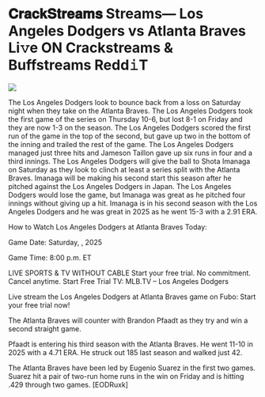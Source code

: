 # 𝐂𝐫𝐚𝐜𝐤𝐒𝐭𝐫𝐞𝐚𝐦𝐬 Streams— Los Angeles Dodgers vs Atlanta Braves Li𝚟e ON Crackstreams & Buffstreams Redd𝚒T  
  
  
[![](https://i.imgur.com/qSNzIqt.png)](https://movie.rssnews.media/NqekvlI.php)  
  
The Los Angeles Dodgers look to bounce back from a loss on Saturday night when they take on the Atlanta Braves. The Los Angeles Dodgers took the first game of the series on Thursday 10-6, but lost 8-1 on Friday and they are now 1-3 on the season. The Los Angeles Dodgers scored the first run of the game in the top of the second, but gave up two in the bottom of the inning and trailed the rest of the game. The Los Angeles Dodgers managed just three hits and Jameson Taillon gave up six runs in four and a third innings. The Los Angeles Dodgers will give the ball to Shota Imanaga on Saturday as they look to clinch at least a series split with the Atlanta Braves. Imanaga will be making his second start this season after he pitched against the Los Angeles Dodgers in Japan. The Los Angeles Dodgers would lose the game, but Imanaga was great as he pitched four innings without giving up a hit. Imanaga is in his second season with the Los Angeles Dodgers and he was great in 2025 as he went 15-3 with a 2.91 ERA.

How to Watch Los Angeles Dodgers at Atlanta Braves Today:

Game Date: Saturday, , 2025

Game Time: 8:00 p.m. ET

LIVE SPORTS & TV WITHOUT CABLE
Start your free trial. No commitment. Cancel anytime.
Start Free Trial
TV: MLB.TV – Los Angeles Dodgers

Live stream the Los Angeles Dodgers at Atlanta Braves game on Fubo: Start your free trial now!

The Atlanta Braves will counter with Brandon Pfaadt as they try and win a second straight game.

Pfaadt is entering his third season with the Atlanta Braves. He went 11-10 in 2025 with a 4.71 ERA. He struck out 185 last season and walked just 42.

The Atlanta Braves have been led by Eugenio Suarez in the first two games. Suarez hit a pair of two-run home runs in the win on Friday and is hitting .429 through two games. [EODRuxk]
